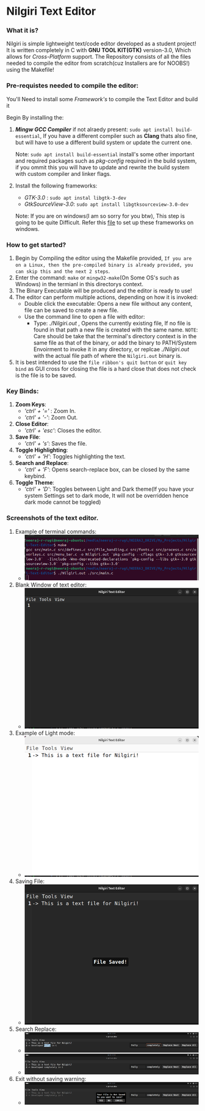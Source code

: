 # Nilgiri Text Editor
### What it is?
Nilgiri is simple lightweight text/code editor developed as a student project! It is written completely in C with **GNU TOOL KIT(GTK)** version-3.0, Which allows for _Cross-Platform_ support.
The Repository consists of all the files needed to compile the editor from scratch(cuz Installers are for NOOBS!) using the Makefile!

### Pre-requistes needed to compile the editor: 
You'll Need to install some _Framework's_ to compile the Text Editor and build it

Begin By installing the:

1. **_Mingw GCC Compiler_** if not alraedy present: `sudo apt install build-essential`, If you have a different compiler such as **Clang** thats also fine, but will have to use a different build system or update the current one.

    Note:  `sudo apt install build-essential` install's some other important and required packages such as _pkg-config_ required in the build system, if you ommit this you will have to update and rewrite the build system with custom compiler and linker flags. 

2. Install the following frameworks:
    * _GTK-3.0_ : `sudo apt instal libgtk-3-dev`
    * _GtkSourceView-3.0_: `sudo apt install libgtksourceview-3.0-dev`

    Note: If you are on windows(I am so sorry for you btw), This step is going to be quite Difficult. Refer this [file](./md_usr_hlp/Win_FrameWorks_hlp.md) to set up these frameworks on windows.


### How to get started?
1. Begin by Compiling the editor using the Makefile provided, `If you are on a Linux, then the pre-compiled binary is already provided, you can skip this and the next 2 steps`.
2. Enter the command: `make` or `mingw32-make`(On Some OS's such as Windows) in the termianl in this directorys context.
3. The Binary Executable will be produced and the editor is ready to use!
4. The editor can perform multiple actions, depending on how it is invoked:
    * Double click the executable: Opens a new file without any content, file can be saved to create a new file.
    * Use the command line to open a file with editor:
        * Type: _./Nilgiri.out <filename or filepath>_, Opens the currently existing file, If no file is found in that path a new file is created with the same name. 
        `NOTE`: Care should be take that the terminal's directory context is in the same file as that of the binary, or add the binary to PATH/System Envoirment to invoke it in any directory, or replcae _./Nilgiri.out_ with the actual file path of where the `Nilgiri.out` binary is. 
5. It is best intended to use the `file ribbon's quit button` or `quit key bind` as GUI cross for closing the file is a hard close that does not check is the file is to be saved.

### Key Binds: 
1. **Zoom Keys**:
    * _'ctrl' + '='_ :  Zoom In.
    * _'ctrl' + '-'_:   Zoom Out.
2. **Close Editor**:
    * _'ctrl' + 'esc'_: Closes the editor.
3. **Save File**:
    * _'ctrl' + 's'_: Saves the file.
4. **Toggle Highlighting**:
    * _'ctrl' + 'H'_: Toggles highlighting the text.
5. **Search and Replace**:
    * _'ctrl' + 'F'_: Opens search-replace box, can be closed by the same keybind. 
5. **Toggle Theme**:
    * _'ctrl' + 'D'_: Toggles between Light and Dark theme(If you have your system Settings set to dark mode, It will not be overridden hence dark mode cannot be toggled)

### Screenshots of the text editor.
1. Example of terminal commands:
    * ![](./md_usr_hlp/images/1.png)
2. Blank Window of text editor:
    * ![](./md_usr_hlp/images/2.png)
3. Example of Light mode:
    * ![](./md_usr_hlp/images/3.png)
4. Saving File:
    * ![](./md_usr_hlp/images/4.png)
5. Search Replace:
    * ![](./md_usr_hlp/images/5.png)
    * ![](./md_usr_hlp/images/6.png)
6. Exit without saving warning:
    * ![](./md_usr_hlp/images/7.png)



